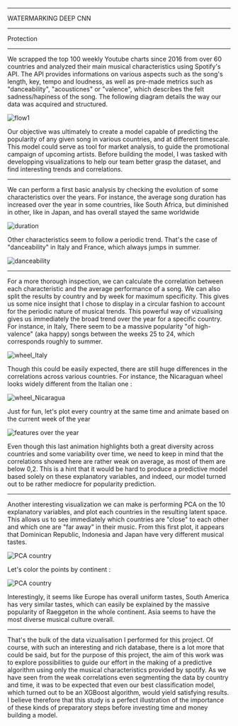 
---

<p class="titletext">WATERMARKING DEEP CNN</p>

---

<p class="articletext"> Protection</p>

---

<p class="articletext"> We scrapped the top 100 weekly Youtube charts since 2016 from over 60 countries and analyzed their main musical characteristics using Spotify's API. The API provides informations on various aspects such as the song's length, key, tempo and loudness, as well as pre-made metrics such as "danceability", "acousticnes" or "valence", which describes the felt sadness/hapiness of the song. The following diagram details the way our data was acquired and structured.</p>

<img src="images/flow1spotify.png?raw=true" alt="flow1"/>

<p class="articletext">Our objective was ultimately to create a model capable of predicting the popularity of any given song in various countries, and at different timescale. This model could serve as tool for market analysis, to guide the promotional campaign of upcoming artists. Before building the model, I was tasked with developping visualizations to help our team better grasp the dataset, and find interesting trends and correlations. </p>

---

<p class="articletext">We can perform a first basic analysis by checking the evolution of some characteristics over the years. For instance, the average song duration has increased over the year in some countries, like South Africa, but diminished in other, like in Japan, and has overall stayed the same worldwide</p>

<img src="images/duration.png?raw=true" alt="duration"/>

<p class="articletext">Other characteristics seem to follow a periodic trend. That's the case of "danceability" in Italy and France, which always jumps in summer. </p>

<img src="images/danceability.png?raw=true" alt="danceability"/>

---

<p class="articletext">For a more thorough inspection, we can calculate the correlation between each characteristic and the average performance of a song. We can also split the results by country and by week for maximum specificity. This gives us some nice insight that I chose to display in a circular fashion to account for the periodic nature of musical trends. This powerful way of vizualising gives us immediately the broad trend over the year for a specific country. For instance, in Italy, There seem to be a massive popularity "of high-valence" (aka happy) songs between the weeks 25 to 24, which corresponds roughly to summer. </p>

<img src="images/wheel_Italy.png?raw=true" alt="wheel_Italy"/>

<p class="articletext">Though this could be easily expected, there are still huge differences in the correlations across various countries. For instance, the Nicaraguan wheel looks widely different from the Italian one : </p>

<img src="images/wheel_Nicaragua.png?raw=true" alt="wheel_Nicaragua"/>

<p class="articletext">Just for fun, let's plot every country at the same time and animate based on the current week of the year</p>

<img src="images/featuresovertheyear.gif?raw=true" alt="features over the year"/>

<p class="articletext">Even though this last animation highlights both a great diversity across countries and some variability over time, we need to keep in mind that the correlations showed here are rather weak on average, as most of them are below 0,2. This is a hint that it would be hard to produce a predictive model based solely on these explanatory variables, and indeed, our model turned out to be rather mediocre for popularity prediction.</p>

---

<p class="articletext">Another interesting visualization we can make is performing PCA on the 10 explanatory variables, and plot each countries in the resulting latent space. This allows us to see immediately which countries are "close" to each other and which one are "far away" in their music. From this first plot, it appears that Dominican Republic, Indonesia and Japan have very different musical tastes.</p>

<img src="images/PCAcountry.png?raw=true" alt="PCA country"/>

<p class="articletext">Let's color the points by continent :</p>

<img src="images/PCAcontinents.png?raw=true" alt="PCA country"/>

<p class="articletext">Interestingly, it seems like Europe has overall uniform tastes, South America has very similar tastes, which can easily be explained by the massive popularity of Raeggeton in the whole continent. Asia seems to have the most diverse musical culture overall. </p>

---

<p class="articletext">That's the bulk of the data vizualisation I performed for this project. Of course, with such an interesting and rich database, there is a lot more that could be said, but for the purpose of this project, the aim of this work was to explore possibilities to guide our effort in the making of a predictive algorithm using only the musical characteristics provided by spotify. As we have seen from the weak correlations even segmenting the data by country and time, it was to be expected that even our best classification model, which turned out to be an XGBoost algorithm, would yield satisfying results. I believe therefore that this study is a perfect illustration of the importance of these kinds of preparatory steps before investing time and money building a model.</p>
